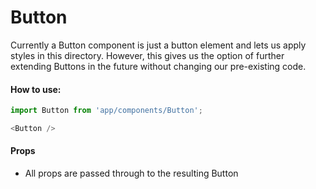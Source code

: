 Button
=========

Currently a Button component is just a button element and lets us apply styles in this directory.  However, this gives us the option of further extending Buttons in the future without changing our pre-existing code.

#### How to use:

```js
import Button from 'app/components/Button';

<Button />
```

#### Props

* All props are passed through to the resulting Button
